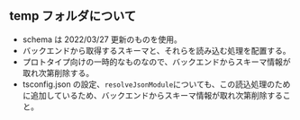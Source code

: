 ## temp フォルダについて

- schema は 2022/03/27 更新のものを使用。
- バックエンドから取得するスキーマと、それらを読み込む処理を配置する。
- プロトタイプ向けの一時的なものなので、バックエンドからスキーマ情報が取れ次第削除する。
- tsconfig.json の設定、`resolveJsonModule`についても、この読込処理のために追加しているため、バックエンドからスキーマ情報が取れ次第削除すること。
